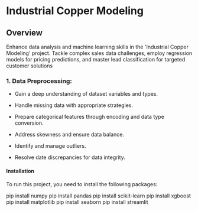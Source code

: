 # Industrial Copper Modeling

## Overview
   Enhance data analysis and machine learning skills in the 'Industrial Copper Modeling' project. Tackle complex sales data challenges, employ regression models for pricing predictions, and master lead classification for targeted customer solutions

### 1. Data Preprocessing:
- Gain a deep understanding of dataset variables and types.
* Handle missing data with appropriate strategies.
+ Prepare categorical features through encoding and data type conversion.
- Address skewness and ensure data balance.
* Identify and manage outliers.
+ Resolve date discrepancies for data integrity.

#### Installation

To run this project, you need to install the following packages:

pip install numpy
pip install pandas
pip install scikit-learn
pip install xgboost
pip install matplotlib
pip install seaborn
pip install streamlit
